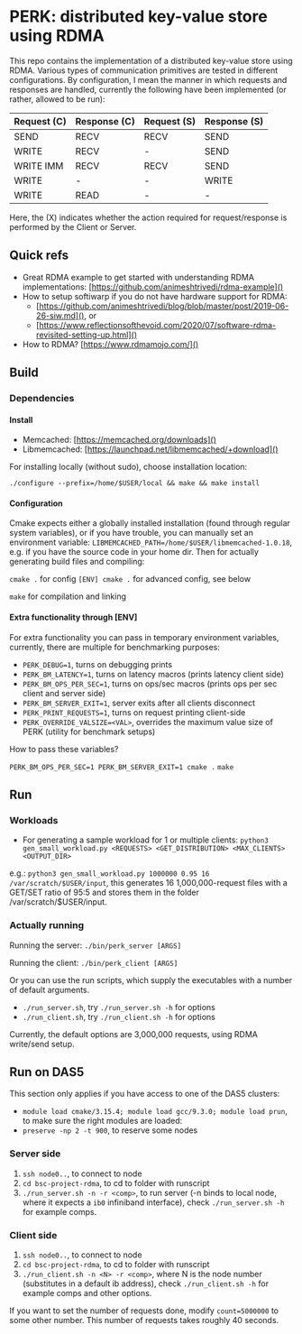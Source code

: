 # PERK: distributed key-value store using RDMA
This repo contains the implementation of a distributed key-value store using RDMA.
Various types of communication primitives are tested in different configurations. 
By configuration, I mean the manner in which requests and responses are handled, currently the following have been implemented (or rather, allowed to be run):

| Request \(C\) | Response \(C\) | Request \(S\) | Response \(S\) |
|-------------|------------|--------------|--------------|
| SEND      | RECV | RECV    | SEND  |
| WRITE     | RECV | -    | SEND  |
| WRITE IMM | RECV | RECV | SEND  |
| WRITE     | -    | -    | WRITE |
| WRITE     | READ | -    | -  |

Here, the \(X\) indicates whether the action required for request/response is performed by the Client or Server.

## Quick refs
- Great RDMA example to get started with understanding RDMA implementations: [https://github.com/animeshtrivedi/rdma-example]()
- How to setup softiwarp if you do not have hardware support for RDMA:
	- [https://github.com/animeshtrivedi/blog/blob/master/post/2019-06-26-siw.md](), or
	- [https://www.reflectionsofthevoid.com/2020/07/software-rdma-revisited-setting-up.html]()
- How to RDMA? [https://www.rdmamojo.com/]()


## Build
### Dependencies
#### Install
- Memcached: [https://memcached.org/downloads]()
- Libmemcached: [https://launchpad.net/libmemcached/+download]()

For installing locally (without sudo), choose installation location:

`./configure --prefix=/home/$USER/local && make && make install`

#### Configuration
Cmake expects either a globally installed installation (found through regular system variables), or if you have trouble, you can manually set an environment variable: `LIBMEMCACHED_PATH=/home/$USER/libmemcached-1.0.18`, e.g. if you have the source code in your home dir. 
Then for actually generating build files and compiling:

`cmake .` for config
`[ENV] cmake .` for advanced config, see below

`make` for compilation and linking

#### Extra functionality through [ENV]
For extra functionality you can pass in temporary environment variables, currently, there are multiple for benchmarking purposes:
- `PERK_DEBUG=1`, turns on debugging prints
- `PERK_BM_LATENCY=1`, turns on latency macros (prints latency client side)
- `PERK_BM_OPS_PER_SEC=1`, turns on ops/sec macros (prints ops per sec client and server side)
- `PERK_BM_SERVER_EXIT=1`, server exits after all clients disconnect
- `PERK_PRINT_REQUESTS=1`, turns on request printing client-side
- `PERK_OVERRIDE_VALSIZE=<VAL>`, overrides the maximum value size of PERK (utility for benchmark setups)

How to pass these variables?

`PERK_BM_OPS_PER_SEC=1 PERK_BM_SERVER_EXIT=1 cmake .`
`make`


## Run
### Workloads
- For generating a sample workload for 1 or multiple clients:
`python3 gen_small_workload.py <REQUESTS> <GET_DISTRIBUTION> <MAX_CLIENTS> <OUTPUT_DIR>`

e.g.:
`python3 gen_small_workload.py 1000000 0.95 16 /var/scratch/$USER/input`, this generates 16 1,000,000-request files with a GET/SET ratio of 95:5 and stores them in the folder /var/scratch/$USER/input.

### Actually running
Running the server:
`./bin/perk_server [ARGS]`

Running the client:
`./bin/perk_client [ARGS]`



Or you can use the run scripts, which supply the executables with a number of default arguments.
- `./run_server.sh`, try `./run_server.sh -h` for options
- `./run_client.sh`, try `./run_client.sh -h` for options

Currently, the default options are 3,000,000 requests, using RDMA write/send setup.

## Run on DAS5
This section only applies if you have access to one of the DAS5 clusters:
- `module load cmake/3.15.4; module load gcc/9.3.0; module load prun`, to make sure the right modules are loaded:
- `preserve -np 2 -t 900`, to reserve some nodes

### Server side
1. `ssh node0..`, to connect to node
2. `cd bsc-project-rdma`, to cd to folder with runscript
3. `./run_server.sh -n -r <comp>`, to run server (-n binds to local node, where it expects a `ib0` infiniband interface), check `./run_server.sh -h` for example comps.

### Client side
1. `ssh node0..`, to connect to node
2. `cd bsc-project-rdma`, to cd to folder with runscript
3. `./run_client.sh -n <N> -r <comp>`, where N is the node number (substitutes in a default ib address), check `./run_client.sh -h` for example comps and other options.

If you want to set the number of requests done, modify `count=5000000` to some other number.
This number of requests takes roughly 40 seconds.
